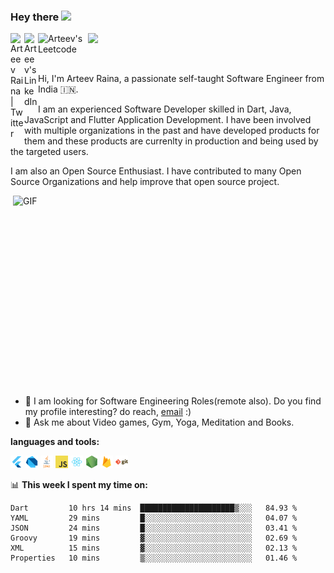 ### Hey there <img src="https://media.giphy.com/media/hvRJCLFzcasrR4ia7z/giphy.gif" width="25px">
<a href="https://twitter.com/RainaArteev">
  <img align="left" alt="Arteev Raina | Twitter" width="22px" src="https://raw.githubusercontent.com/peterthehan/peterthehan/master/assets/twitter.svg" />
</a>
<a href="https://www.linkedin.com/in/arteevraina/">
  <img align="left" alt="Arteev's LinkedIn" width="22px" src="https://raw.githubusercontent.com/peterthehan/peterthehan/master/assets/linkedin.svg" />
</a>
<a href="https://leetcode.com/arteev_raina/">
  <img align="left" alt="Arteev's Leetcode" width="80px" src="https://img.shields.io/badge/LeetCode-000000?style=for-the-badge&logo=LeetCode&logoColor=#d16c06s" />
</a>

![](https://visitor-badge.glitch.me/badge?page_id=arteevraina.arteevraina)

<br />

Hi, I'm Arteev Raina, a passionate self-taught Software Engineer from India 🇮🇳. 

I am an experienced Software Developer skilled in Dart, Java, JavaScript and Flutter Application Development. I have been involved with multiple organizations in the past and have developed products for them and these products are currenlty in production and being used by the targeted users.

I am also an Open Source Enthusiast. I have contributed to many Open Source Organizations and help improve that open source project. 


  <img align="right" alt="GIF" src="https://camo.githubusercontent.com/a98ec88042f69d36f3900668309e445a6df51dcf20e1ecac2b33a81da775af38/68747470733a2f2f6d656469612e67697068792e636f6d2f6d656469612f68725346644d3472673856467058797a326d2f67697068792e676966" width="500" height="320" />
  
- 💼 I am looking for Software Engineering Roles(remote also). Do you find my profile interesting? do reach, [email](mailto:arteevraina@gmail.com) :)
- 💬 Ask me about Video games, Gym, Yoga, Meditation and Books.

**languages and tools:**  

<code><img height="20" src="https://raw.githubusercontent.com/github/explore/80688e429a7d4ef2fca1e82350fe8e3517d3494d/topics/flutter/flutter.png"></code>
<code><img height="20" src="https://raw.githubusercontent.com/github/explore/80688e429a7d4ef2fca1e82350fe8e3517d3494d/topics/dart/dart.png"></code>
<code><img height="20" src="https://raw.githubusercontent.com/github/explore/80688e429a7d4ef2fca1e82350fe8e3517d3494d/topics/java/java.png"></code>
<code><img height="20" src="https://raw.githubusercontent.com/github/explore/80688e429a7d4ef2fca1e82350fe8e3517d3494d/topics/javascript/javascript.png"></code>
<code><img height="20" src="https://raw.githubusercontent.com/github/explore/80688e429a7d4ef2fca1e82350fe8e3517d3494d/topics/react/react.png"></code>
<code><img height="20" src="https://raw.githubusercontent.com/github/explore/80688e429a7d4ef2fca1e82350fe8e3517d3494d/topics/nodejs/nodejs.png"></code>
<code><img height="20" src="https://raw.githubusercontent.com/github/explore/80688e429a7d4ef2fca1e82350fe8e3517d3494d/topics/firebase/firebase.png"></code>
<code><img height="20" src="https://raw.githubusercontent.com/github/explore/80688e429a7d4ef2fca1e82350fe8e3517d3494d/topics/git/git.png"></code>

📊 **This week I spent my time on:**
<!--START_SECTION:waka-->

```text
Dart         10 hrs 14 mins  █████████████████████▒░░░   84.93 %
YAML         29 mins         █░░░░░░░░░░░░░░░░░░░░░░░░   04.07 %
JSON         24 mins         █░░░░░░░░░░░░░░░░░░░░░░░░   03.41 %
Groovy       19 mins         ▓░░░░░░░░░░░░░░░░░░░░░░░░   02.69 %
XML          15 mins         ▓░░░░░░░░░░░░░░░░░░░░░░░░   02.13 %
Properties   10 mins         ▒░░░░░░░░░░░░░░░░░░░░░░░░   01.46 %
```

<!--END_SECTION:waka-->




